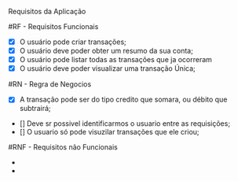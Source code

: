 Requisitos da Aplicação

#RF - Requisitos Funcionais

- [x] O usuário pode criar transações;
- [x] O usuário deve poder obter um resumo da sua conta;
- [x] O usuário pode listar todas as transações que ja ocorreram
- [x] O usuário deve poder visualizar uma transação Única;

#RN - Regra de Negocios

- [x] A transação pode ser do tipo credito que somara, ou débito que subtrairá;
- [] Deve sr possivel identificarmos o usuario entre as requisições;
- [] O usuario só pode visuzilar transações que ele criou;

#RNF - Requisitos não Funcionais

-
-
